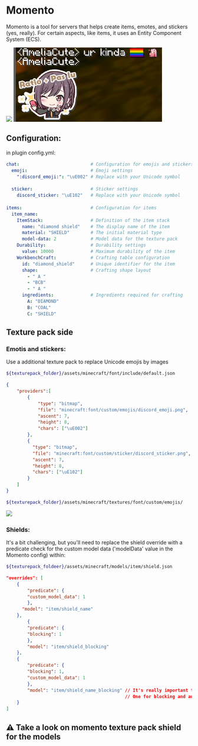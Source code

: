 # Momento
Momento is a tool for servers that helps create items, emotes, and stickers (yes, really). For certain aspects, like items, it uses an Entity Component System (ECS).

![](https://github.com/ReDevCafe/Momento/blob/main/.assets/exa1.png?raw=true)
![](https://github.com/ReDevCafe/Momento/blob/main/.assets/exa3.png?raw=true)

## Configuration:

in plugin config.yml:
```yaml
chat:                           # Configuration for emojis and stickers
  emoji:                        # Emoji settings
    ":discord_emoji:": "\uE002" # Replace with your Unicode symbol
    
  sticker:                      # Sticker settings
    discord_sticker: "\uE102"   # Replace with your Unicode symbol

items:                          # Configuration for items
  item_name:                  
    ItemStack:                  # Definition of the item stack
      name: "diamond shield"    # The display name of the item
      material: "SHIELD"        # The initial material type
      model-data: 2             # Model data for the texture pack
    Durability:                 # Durability settings
      value: 10000              # Maximum durability of the item
    WorkbenchCraft:             # Crafting table configuration
      id: "diamond_shield"      # Unique identifier for the item
      shape:                    # Crafting shape layout
        - " A "               
        - "BCB"
        - " A "
      ingredients:              # Ingredients required for crafting
        A: "DIAMOND"  
        B: "COAL"
        C: "SHIELD"
```

## Texture pack side

### Emotis and stickers:
Use a additional texture pack to replace Unicode emojis by images <br>
```bash
${texturepack_folder}/assets/minecraft/font/include/default.json
```
```json
{
    "providers":[
        {
            "type": "bitmap",
            "file": "minecraft:font/custom/emojis/discord_emoji.png",
            "ascent": 7,
            "height": 8,
            "chars": ["\uE002"]
        },
        {
          "type": "bitmap",
          "file": "minecraft:font/custom/sticker/discord_sticker.png",
          "ascent": 7,
          "height": 8,
          "chars": ["\uE102"]
        }
    ]
}
```
```bash
${texturepack_folder}/assets/minecraft/textures/font/custom/emojis/
```
![](https://github.com/ReDevCafe/Momento/blob/main/.assets/exa2.png?raw=true)

### Shields:
It's a bit challenging, but you'll need to replace the shield override with a predicate check for the custom model data ('modelData' value in the Momento config) within:
```bash
${texturepack_foldeer}/assets/minecraft/models/item/shield.json
```
```json lines
"overrides": [ 
    {
        "predicate": {
        "custom_model_data": 1
        },
      "model": "item/shield_name"
    },
        {
        "predicate": {
        "blocking": 1
        },
        "model": "item/shield_blocking"
    },
    {
        "predicate": {
        "blocking": 1,
        "custom_model_data": 1
        },
        "model": "item/shield_name_blocking" // It's really important to have two separate models
                                             // One for blocking and another for normal use
    }
]
```
## ⚠️ Take a look on momento texture pack shield for the models 